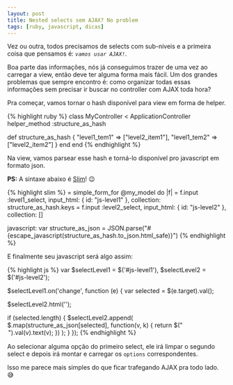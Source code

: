 ```yaml
---
layout: post
title: Nested selects sem AJAX? No problem
tags: [ruby, javascript, dicas]
---
```

Vez ou outra, todos precisamos de selects com sub-níveis e a primeira coisa que pensamos é: *`vamos usar AJAX!`*.

Boa parte das informações, nós já conseguimos trazer de uma vez ao carregar a view, então deve ter alguma forma mais fácil.
Um dos grandes problemas que sempre encontro é: como organizar todas essas informações sem precisar ir buscar no controller com AJAX toda hora?

Pra começar, vamos tornar o hash disponível para view em forma de helper.

{% highlight ruby %}
class MyController < ApplicationController
  helper_method :structure_as_hash

  def structure_as_hash
    {
      "level1_tem1" => ["level2_item1"],
      "level1_tem2" => ["level2_item2"]
    }
  end
end
{% endhighlight %}

Na view, vamos parsear esse hash e torná-lo disponível pro javascript em formato json.

**PS:** A sintaxe abaixo é [Slim][1]! :wink:

{% highlight slim %}
= simple_form_for @my_model do |f|
  = f.input :level1_select, input_html: { id: "js-level1" }, collection: structure_as_hash.keys
  = f.input :level2_select, input_html: { id: "js-level2" }, collection: []

javascript:
  var structure_as_json = JSON.parse("#{escape_javascript(structure_as_hash.to_json.html_safe)}")
{% endhighlight %}

E finalmente seu javascript será algo assim:

{% highlight js %}
var $selectLevel1 = $('#js-level1'),
  $selectLevel2 = $('#js-level2');

$selectLevel1.on('change', function (e) {
  var selected = $(e.target).val();

  $selectLevel2.html('');

  if (selected.length) {
    $selectLevel2.append(
      $.map(structure_as_json[selected], function(v, k) {
        return $("<option>").val(v).text(v);
      })
    );
  }
});
{% endhighlight %}

Ao selecionar alguma opção do primeiro select, ele irá limpar o segundo select e depois irá montar e carregar os `options` correspondentes.

Isso me parece mais simples do que ficar trafegando AJAX pra todo lado. :sweat_smile:

[1]: http://slim-lang.com
